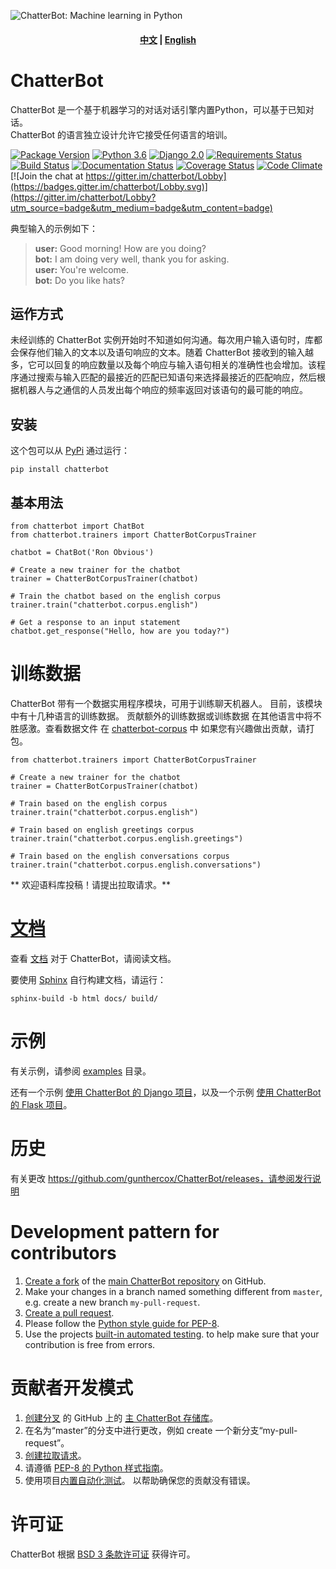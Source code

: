 ![ChatterBot: Machine learning in Python](https://i.imgur.com/b3SCmGT.png)
<h4 align="center">
    <p>
        <a href="https://github.com/WThirteen/ChatterBot/blob/master/README_zh.md">中文</a> |
        <a href="https://github.com/WThirteen/ChatterBot/blob/master/README.md">English</a>      
    <p>
</h4>

# ChatterBot

ChatterBot 是一个基于机器学习的对话对话引擎内置Python，可以基于已知对话。  
ChatterBot 的语言独立设计允许它接受任何语言的培训。

[![Package Version](https://img.shields.io/pypi/v/chatterbot.svg)](https://pypi.python.org/pypi/chatterbot/)
[![Python 3.6](https://img.shields.io/badge/python-3.6-blue.svg)](https://www.python.org/downloads/release/python-360/)
[![Django 2.0](https://img.shields.io/badge/Django-2.0-blue.svg)](https://docs.djangoproject.com/en/2.1/releases/2.0/)
[![Requirements Status](https://requires.io/github/gunthercox/ChatterBot/requirements.svg?branch=master)](https://requires.io/github/gunthercox/ChatterBot/requirements/?branch=master)
[![Build Status](https://travis-ci.org/gunthercox/ChatterBot.svg?branch=master)](https://travis-ci.org/gunthercox/ChatterBot)
[![Documentation Status](https://readthedocs.org/projects/chatterbot/badge/?version=stable)](http://chatterbot.readthedocs.io/en/stable/?badge=stable)
[![Coverage Status](https://img.shields.io/coveralls/gunthercox/ChatterBot.svg)](https://coveralls.io/r/gunthercox/ChatterBot)
[![Code Climate](https://codeclimate.com/github/gunthercox/ChatterBot/badges/gpa.svg)](https://codeclimate.com/github/gunthercox/ChatterBot)
[![Join the chat at https://gitter.im/chatterbot/Lobby](https://badges.gitter.im/chatterbot/Lobby.svg)](https://gitter.im/chatterbot/Lobby?utm_source=badge&utm_medium=badge&utm_content=badge)

典型输入的示例如下：  

> **user:** Good morning! How are you doing?  
> **bot:**  I am doing very well, thank you for asking.  
> **user:** You're welcome.  
> **bot:** Do you like hats?  

## 运作方式

未经训练的 ChatterBot 实例开始时不知道如何沟通。每次用户输入语句时，库都会保存他们输入的文本以及语句响应的文本。随着 ChatterBot 接收到的输入越多，它可以回复的响应数量以及每个响应与输入语句相关的准确性也会增加。该程序通过搜索与输入匹配的最接近的匹配已知语句来选择最接近的匹配响应，然后根据机器人与之通信的人员发出每个响应的频率返回对该语句的最可能的响应。

## 安装

这个包可以从 [PyPi](https://pypi.python.org/pypi/ChatterBot) 通过运行：
```
pip install chatterbot
```

## 基本用法

```
from chatterbot import ChatBot
from chatterbot.trainers import ChatterBotCorpusTrainer

chatbot = ChatBot('Ron Obvious')

# Create a new trainer for the chatbot
trainer = ChatterBotCorpusTrainer(chatbot)

# Train the chatbot based on the english corpus
trainer.train("chatterbot.corpus.english")

# Get a response to an input statement
chatbot.get_response("Hello, how are you today?")
```

# 训练数据

ChatterBot 带有一个数据实用程序模块，可用于训练聊天机器人。
目前，该模块中有十几种语言的训练数据。
贡献额外的训练数据或训练数据
在其他语言中将不胜感激。查看数据文件
在 [chatterbot-corpus](https://github.com/gunthercox/chatterbot-corpus) 中
如果您有兴趣做出贡献，请打包。

```
from chatterbot.trainers import ChatterBotCorpusTrainer

# Create a new trainer for the chatbot
trainer = ChatterBotCorpusTrainer(chatbot)

# Train based on the english corpus
trainer.train("chatterbot.corpus.english")

# Train based on english greetings corpus
trainer.train("chatterbot.corpus.english.greetings")

# Train based on the english conversations corpus
trainer.train("chatterbot.corpus.english.conversations")
```

** 欢迎语料库投稿！请提出拉取请求。**

# [文档](https://chatterbot.readthedocs.io/)

查看 [文档](https://chatterbot.readthedocs.io/)
对于 ChatterBot，请阅读文档。

要使用 [Sphinx](http://www.sphinx-doc.org/) 自行构建文档，请运行：

```
sphinx-build -b html docs/ build/
```

# 示例

有关示例，请参阅 [examples](https://github.com/gunthercox/ChatterBot/tree/master/examples)
目录。

还有一个示例 [使用 ChatterBot 的 Django 项目](https://github.com/gunthercox/ChatterBot/tree/master/examples)，以及一个示例 [使用 ChatterBot 的 Flask 项目](https://github.com/chamkank/flask-chatterbot)。

# 历史

有关更改 https://github.com/gunthercox/ChatterBot/releases，请参阅发行说明

# Development pattern for contributors

1. [Create a fork](https://help.github.com/articles/fork-a-repo/) of
   the [main ChatterBot repository](https://github.com/gunthercox/ChatterBot) on GitHub.
2. Make your changes in a branch named something different from `master`, e.g. create
   a new branch `my-pull-request`.
3. [Create a pull request](https://help.github.com/articles/creating-a-pull-request/).
4. Please follow the [Python style guide for PEP-8](https://www.python.org/dev/peps/pep-0008/).
5. Use the projects [built-in automated testing](https://chatterbot.readthedocs.io/en/latest/testing.html).
   to help make sure that your contribution is free from errors.

# 贡献者开发模式

1. [创建分叉](https://help.github.com/articles/fork-a-repo/) 的
   GitHub 上的 [主 ChatterBot 存储库](https://github.com/gunthercox/ChatterBot)。
2. 在名为“master”的分支中进行更改，例如 create
   一个新分支“my-pull-request”。
3. [创建拉取请求](https://help.github.com/articles/creating-a-pull-request/)。
4. 请遵循 [PEP-8 的 Python 样式指南](https://www.python.org/dev/peps/pep-0008/)。
5. 使用项目[内置自动化测试](https://chatterbot.readthedocs.io/en/latest/testing.html)。
   以帮助确保您的贡献没有错误。
   
# 许可证

ChatterBot 根据 [BSD 3 条款许可证](https://opensource.org/licenses/BSD-3-Clause) 获得许可。
